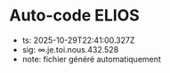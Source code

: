 # Auto-code ELIOS
- ts: 2025-10-29T22:41:00.327Z
- sig: ∞.je.toi.nous.432.528
- note: fichier généré automatiquement
